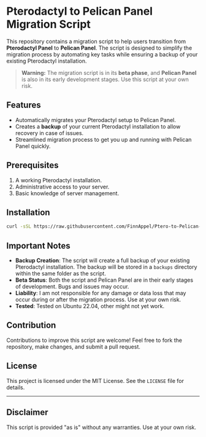 # Pterodactyl to Pelican Panel Migration Script

This repository contains a migration script to help users transition from **Pterodactyl Panel** to **Pelican Panel**. The script is designed to simplify the migration process by automating key tasks while ensuring a backup of your existing Pterodactyl installation.

> **Warning:** The migration script is in its **beta phase**, and **Pelican Panel** is also in its early development stages. Use this script at your own risk.


## Features
- Automatically migrates your Pterodactyl setup to Pelican Panel.
- Creates a **backup** of your current Pterodactyl installation to allow recovery in case of issues.
- Streamlined migration process to get you up and running with Pelican Panel quickly.


## Prerequisites
1. A working Pterodactyl installation.
2. Administrative access to your server.
3. Basic knowledge of server management.


## Installation

```bash
curl -sSL https://raw.githubusercontent.com/FinnAppel/Ptero-to-Pelican-Migration-Script/main/migrate.sh | sudo bash
```

## Important Notes
- **Backup Creation**: The script will create a full backup of your existing Pterodactyl installation. The backup will be stored in a `backups` directory within the same folder as the script.
- **Beta Status**: Both the script and Pelican Panel are in their early stages of development. Bugs and issues may occur.
- **Liability**: I am not responsible for any damage or data loss that may occur during or after the migration process. Use at your own risk.
- **Tested**: Tested on Ubuntu 22.04, other might not yet work. 


## Contribution
Contributions to improve this script are welcome! Feel free to fork the repository, make changes, and submit a pull request.


## License
This project is licensed under the MIT License. See the `LICENSE` file for details.

---

## Disclaimer
This script is provided "as is" without any warranties. Use at your own risk.
